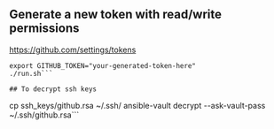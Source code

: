 ## Generate a new token with read/write permissions
https://github.com/settings/tokens


```
export GITHUB_TOKEN="your-generated-token-here"
./run.sh```

## To decrypt ssh keys
```
cp ssh_keys/github.rsa ~/.ssh/
ansible-vault decrypt --ask-vault-pass ~/.ssh/github.rsa```

